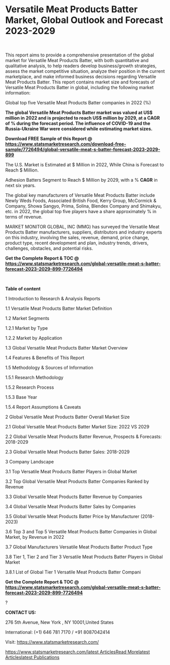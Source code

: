 <h1>Versatile Meat Products Batter Market, Global Outlook and Forecast 2023-2029</h1><br/><p>This report aims to provide a comprehensive presentation of the global market for Versatile Meat Products Batter, with both quantitative and qualitative analysis, to help readers develop business/growth strategies, assess the market competitive situation, analyze their position in the current marketplace, and make informed business decisions regarding Versatile Meat Products Batter. This report contains market size and forecasts of Versatile Meat Products Batter in global, including the following market information:</p>
 
 
 
 <p>Global top five Versatile Meat Products Batter companies in 2022 (%)</p>
 
 
 
 <p><strong>The global Versatile Meat Products Batter market was valued at US$ million in 2022 and is projected to reach US$ million by 2029, at a <strong>CAGR</strong> of % during the forecast period. The influence of COVID-19 and the Russia-Ukraine War were considered while estimating market sizes.</strong></p>
 
 
 
 <p><strong>Download FREE Sample of this Report @ <a href="https://www.statsmarketresearch.com/download-free-sample/7726494/global-versatile-meat-s-batter-forecast-2023-2029-899">https://www.statsmarketresearch.com/download-free-sample/7726494/global-versatile-meat-s-batter-forecast-2023-2029-899</a></strong></p>
 
 
 
 <p>The U.S. Market is Estimated at $ Million in 2022, While China is Forecast to Reach $ Million.</p>
 
 
 
 <p>Adhesion Batters Segment to Reach $ Million by 2029, with a % <strong>CAGR</strong> in next six years.</p>
 
 
 
 <p>The global key manufacturers of Versatile Meat Products Batter include Newly Weds Foods, Associated British Food, Kerry Group, McCormick & Company, Showa Sangyo, Prima, Solina, Blendex Company and Shimakyu, etc. in 2022, the global top five players have a share approximately % in terms of revenue.</p>
 
 
 
 <p>MARKET MONITOR GLOBAL, INC (MMG) has surveyed the Versatile Meat Products Batter manufacturers, suppliers, distributors and industry experts on this industry, involving the sales, revenue, demand, price change, product type, recent development and plan, industry trends, drivers, challenges, obstacles, and potential risks.</p>
 
 
 
 <div><b>Get the Complete Report & TOC @ <a href="https://www.statsmarketresearch.com/global-versatile-meat-s-batter-forecast-2023-2029-899-7726494">https://www.statsmarketresearch.com/global-versatile-meat-s-batter-forecast-2023-2029-899-7726494</a></b></div>
 
 
 
 <p><br />
 
 <b>Table of content</b></p>
 
 
 
 <p>1 Introduction to Research & Analysis Reports<br />
 
 1.1 Versatile Meat Products Batter Market Definition<br />
 
 1.2 Market Segments<br />
 
 1.2.1 Market by Type<br />
 
 1.2.2 Market by Application<br />
 
 1.3 Global Versatile Meat Products Batter Market Overview<br />
 
 1.4 Features & Benefits of This Report<br />
 
 1.5 Methodology & Sources of Information<br />
 
 1.5.1 Research Methodology<br />
 
 1.5.2 Research Process<br />
 
 1.5.3 Base Year<br />
 
 1.5.4 Report Assumptions & Caveats<br />
 
 2 Global Versatile Meat Products Batter Overall Market Size<br />
 
 2.1 Global Versatile Meat Products Batter Market Size: 2022 VS 2029<br />
 
 2.2 Global Versatile Meat Products Batter Revenue, Prospects & Forecasts: 2018-2029<br />
 
 2.3 Global Versatile Meat Products Batter Sales: 2018-2029<br />
 
 3 Company Landscape<br />
 
 3.1 Top Versatile Meat Products Batter Players in Global Market<br />
 
 3.2 Top Global Versatile Meat Products Batter Companies Ranked by Revenue<br />
 
 3.3 Global Versatile Meat Products Batter Revenue by Companies<br />
 
 3.4 Global Versatile Meat Products Batter Sales by Companies<br />
 
 3.5 Global Versatile Meat Products Batter Price by Manufacturer (2018-2023)<br />
 
 3.6 Top 3 and Top 5 Versatile Meat Products Batter Companies in Global Market, by Revenue in 2022<br />
 
 3.7 Global Manufacturers Versatile Meat Products Batter Product Type<br />
 
 3.8 Tier 1, Tier 2 and Tier 3 Versatile Meat Products Batter Players in Global Market<br />
 
 3.8.1 List of Global Tier 1 Versatile Meat Products Batter Compani</p>
 
 
 
 <div><b>Get the Complete Report & TOC @ <a href="https://www.statsmarketresearch.com/global-versatile-meat-s-batter-forecast-2023-2029-899-7726494">https://www.statsmarketresearch.com/global-versatile-meat-s-batter-forecast-2023-2029-899-7726494</a></b></div>
 
 
 
 <p>? </p>
 
 
 
 <p><b>CONTACT US:</b><br />
 
 276 5th Avenue, New York , NY 10001,United States<br />
 
 International: (+1) 646 781 7170 / +91 8087042414<br />
 
 Visit: <a href="https://www.statsmarketresearch.com/">https://www.statsmarketresearch.com/</a><br />
 
 <a href="https://gyeongbokgung.com">https://www.statsmarketresearch.com/</a><a href="https://hallyeomaritime.com">latest Articles</a><a href="https://jingwansa.com">Read More</a><a href="https://nguoiviet.jp/">latest Articles</a><a href="https://www.intelmarketresearch.com/">latest Publications</a></p>